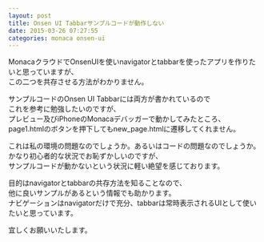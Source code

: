 ```yaml
---
layout: post
title: Onsen UI Tabbarサンプルコードが動作しない
date: 2015-03-26 07:27:55
categories: monaca onsen-ui
---
```

<p>MonacaクラウドでOnsenUIを使いnavigatorとtabbarを使ったアプリを作りたいと思っていますが、<br>
この二つを共存させる方法がわかりません。</p>

<p>サンプルコードのOnsen UI Tabbarには両方が書かれているので<br>
これを参考に勉強したいのですが、<br>
プレビュー及びiPhoneのMonacaデバッガーで動かしてみたところ、page1.htmlのボタンを押下してもnew_page.htmlに遷移してくれません。</p>

<p>これは私の環境の問題なのでしょうか。あるいはコードの問題なのでしょうか。<br>
かなり初心者的な状況でお恥ずかしいのですが、<br>
サンプルコードが動かないという状況に軽い絶望を感じております。</p>

<p>目的はnavigatorとtabbarの共存方法を知ることなので、<br>
他に良いサンプルがあるという情報でも助かります。<br>
ナビゲーションはnavigatorだけで充分、tabbarは常時表示されるUIとして使いたいと思っています。</p>

<p>宜しくお願いいたします。</p>
